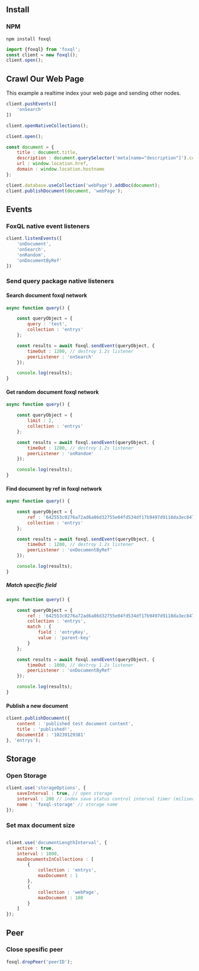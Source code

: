 ## Install

### NPM

```
npm install foxql
```

``` javascript
import {foxql} from 'foxql';
const client = new foxql();
client.open();
```

## Crawl Our Web Page
This example a realtime index your web page and sending other nodes.
``` javascript
client.pushEvents([
    'onSearch'
])

client.openNativeCollections();

client.open();

const document = {
    title : document.title,
    description : document.querySelector('meta[name="description"]').content, // change this selector on your using dom element.
    url : window.location.href,
    domain : window.location.hostname
};

client.database.useCollection('webPage').addDoc(document);
client.publishDocument(document, 'webPage');
```




## Events

### FoxQL native event listeners

``` javascript
client.listenEvents([
    'onDocument',
    'onSearch',
    'onRandom',
    'onDocumentByRef'
])
```

### Send query package native listeners

#### Search document foxql network

``` javascript
async function query() {

    const queryObject = {
        query : 'test',
        collection : 'entrys'
    };

    const results = await foxql.sendEvent(queryObject, {
        timeOut : 1200, // destroy 1.2s listener
        peerListener : 'onSearch'
    });

    console.log(results);
}
```

#### Get random document foxql network

``` javascript
async function query() {

    const queryObject = {
        limit : 2,
        collection : 'entrys'
    };

    const results = await foxql.sendEvent(queryObject, {
        timeOut : 1200, // destroy 1.2s listener
        peerListener : 'onRandom'
    });

    console.log(results);
}
```

#### Find document by ref in foxql network

``` javascript
async function query() {

    const queryObject = {
        ref : '642553c0276a72ad6a86d32755e04fd534df17b9497d9118da3ec84780576f2e',
        collection : 'entrys'
    };

    const results = await foxql.sendEvent(queryObject, {
        timeOut : 1200, // destroy 1.2s listener
        peerListener : 'onDocumentByRef'
    });

    console.log(results);
}

```


##### Match specific field
``` javascript
async function query() {

    const queryObject = {
        ref : '642553c0276a72ad6a86d32755e04fd534df17b9497d9118da3ec84780576f2e',
        collection : 'entrys',
        match : {
            field : 'entryKey',
            value : 'parent-key'
        }
    };

    const results = await foxql.sendEvent(queryObject, {
        timeOut : 1000, // destroy 1.2s listener
        peerListener : 'onDocumentByRef'
    });

    console.log(results);
}
```


#### Publish a new document

``` javascript
client.publishDocument({
    content : 'published test document content',
    title : 'published!',
    documentId : '10239129381'
}, 'entrys');

```

## Storage

### Open Storage
``` javascript
client.use('storageOptions', {
    saveInterval : true, // open storage
    interval : 200 // index save status control interval timer (miliseconds),
    name : 'foxql-storage' // storage name
});
```
### Set max document size
```javascript

client.use('documentLengthInterval', {
    active : true,
    interval : 1000,
    maxDocumentsInCollections : [
        {
            collection : 'entrys',
            maxDocument : 1
        },
        {
            collection : 'webPage',
            maxDocument : 100
        }
    ]
});
```

## Peer

### Close spesific peer
``` javascript
foxql.dropPeer('peerID');
```
